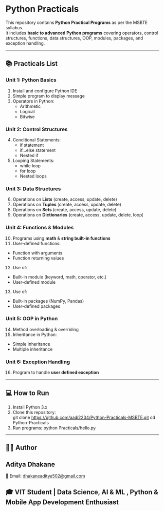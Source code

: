 # Python Practicals 

This repository contains **Python Practical Programs** as per the MSBTE syllabus.  
It includes **basic to advanced Python programs** covering operators, control structures, functions, data structures, OOP, modules, packages, and exception handling.

---

## 📚 Practicals List

### Unit 1: Python Basics
1. Install and configure Python IDE  
2. Simple program to display message  
3. Operators in Python:  
   - Arithmetic  
   - Logical  
   - Bitwise  

### Unit 2: Control Structures
4. Conditional Statements:  
   - if statement  
   - if...else statement  
   - Nested if  
5. Looping Statements:  
   - while loop  
   - for loop  
   - Nested loops  

### Unit 3: Data Structures
6. Operations on **Lists** (create, access, update, delete)  
7. Operations on **Tuples** (create, access, update, delete)  
8. Operations on **Sets** (create, access, update, delete)  
9. Operations on **Dictionaries** (create, access, update, delete, loop)  

### Unit 4: Functions & Modules
10. Programs using **math** & **string built-in functions**  
11. User-defined functions:  
   - Function with arguments  
   - Function returning values  
12. Use of:  
   - Built-in module (keyword, math, operator, etc.)  
   - User-defined module  
13. Use of:  
   - Built-in packages (NumPy, Pandas)  
   - User-defined packages  

### Unit 5: OOP in Python
14. Method overloading & overriding  
15. Inheritance in Python:  
   - Simple inheritance  
   - Multiple inheritance  

### Unit 6: Exception Handling
16. Program to handle **user defined exception**
    
---

## 💻 How to Run
1. Install Python 3.x  
2. Clone this repository:  
   git clone https://github.com/aadi2234/Python-Practicals-MSBTE.git
   cd Python-Practicals
3. Run programs:
   python Practicals/hello.py

---
## 👨‍💻 Author

## Aditya Dhakane
📧 Email: dhakaneaditya502@gmail.com 

🎓 VIT Student | Data Science, AI & ML , Python & Mobile App Development Enthusiast
---
